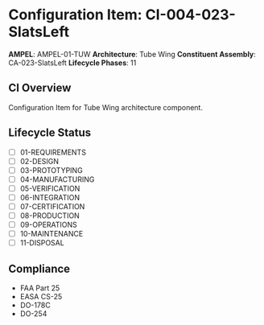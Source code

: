 # Configuration Item: CI-004-023-SlatsLeft

**AMPEL**: AMPEL-01-TUW
**Architecture**: Tube Wing
**Constituent Assembly**: CA-023-SlatsLeft
**Lifecycle Phases**: 11

## CI Overview
Configuration Item for Tube Wing architecture component.

## Lifecycle Status
- [ ] 01-REQUIREMENTS
- [ ] 02-DESIGN
- [ ] 03-PROTOTYPING
- [ ] 04-MANUFACTURING
- [ ] 05-VERIFICATION
- [ ] 06-INTEGRATION
- [ ] 07-CERTIFICATION
- [ ] 08-PRODUCTION
- [ ] 09-OPERATIONS
- [ ] 10-MAINTENANCE
- [ ] 11-DISPOSAL

## Compliance
- FAA Part 25
- EASA CS-25
- DO-178C
- DO-254
